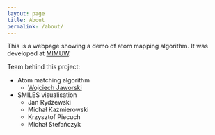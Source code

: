 ```yaml
---
layout: page
title: About
permalink: /about/
---
```


This is a webpage showing a demo of atom mapping algorithm. It was developed at [MIMUW](http://www.mimuw.edu.pl).

Team behind this project:  

* Atom matching algorithm
  * [Wojciech Jaworski](http://www.mimuw.edu.pl/~wjaworski/)
* SMILES visualisation
  * Jan Rydzewski
  * Michał Kaźmierowski
  * Krzysztof Piecuch
  * Michał Stefańczyk
